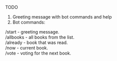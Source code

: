 TODO

1. Greeting message with bot commands and help
2. Bot commands:

/start - greeting message. <br >
/allbooks - all books from the list. <br >
/already - book that was read. <br >
/now - current book. <br >
/vote - voting for the next book. <br >
